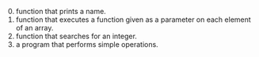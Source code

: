 0. function that prints a name.
1. function that executes a function given as a parameter on each element of an array.
2. function that searches for an integer.
3. a program that performs simple operations.
